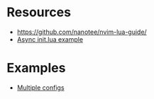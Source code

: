 
Resources
================================================================================
- https://github.com/nanotee/nvim-lua-guide/
- [Async init.lua example](https://github.com/shaunsingh/vimrc-dotfiles/blob/main/.config/nvim/init.lua)


Examples
================================================================================
- [Multiple configs](https://gist.github.com/shadmansaleh/3aca29632e9a77a632705b62617c9dac)



